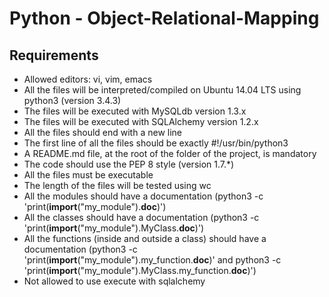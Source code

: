 # Python - Object-Relational-Mapping

## Requirements
* Allowed editors: vi, vim, emacs
* All the files will be interpreted/compiled on Ubuntu 14.04 LTS using python3 (version 3.4.3)
* The files will be executed with MySQLdb version 1.3.x
* The files will be executed with SQLAlchemy version 1.2.x
* All the files should end with a new line
* The first line of all the files should be exactly #!/usr/bin/python3
* A README.md file, at the root of the folder of the project, is mandatory
* The  code should use the PEP 8 style (version 1.7.*)
* All the files must be executable
* The length of the files will be tested using wc
* All the modules should have a documentation (python3 -c 'print(__import__("my_module").__doc__)')
* All the classes should have a documentation (python3 -c 'print(__import__("my_module").MyClass.__doc__)')
* All the functions (inside and outside a class) should have a documentation (python3 -c 'print(__import__("my_module").my_function.__doc__)' and python3 -c 'print(__import__("my_module").MyClass.my_function.__doc__)')
* Not allowed to use execute with sqlalchemy


